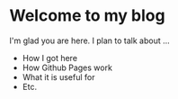 # Welcome to my blog

I'm glad you are here. I plan to talk about ...

- How I got here
- How Github Pages work
- What it is useful for
- Etc.
